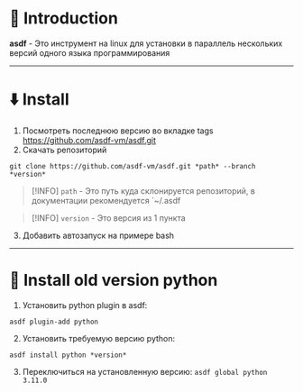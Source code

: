 # 📖 Introduction

**asdf** - Это инструмент на linux для установки в параллель нескольких версий одного языка программирования

---

# ⬇️ Install

1. Посмотреть последнюю версию во вкладке tags https://github.com/asdf-vm/asdf.git
2. Скачать репозиторий

```shell
git clone https://github.com/asdf-vm/asdf.git *path* --branch *version*
```

>[!INFO] `path` - Это путь куда склонируется репозиторий, в документации рекомендуется `~/.asdf 

>[!INFO] `version` - Это версия из 1 пункта

3. Добавить автозапуск на примере bash

---

# 🐍 Install old version python

1. Установить python plugin в asdf:

```shell
asdf plugin-add python
```

2. Установить требуемую версию python:

```shell
asdf install python *version*
```

>

3. Переключиться на установленную версию: `asdf global python 3.11.0`